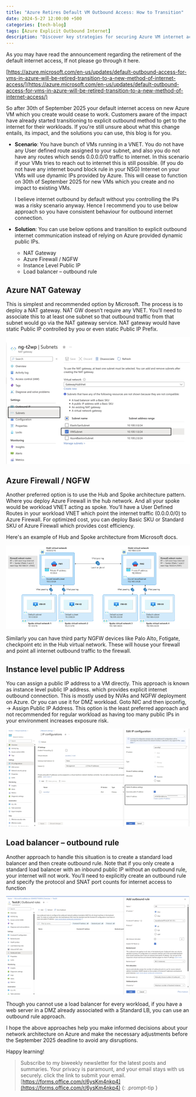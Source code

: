 ```yaml
---
title: "Azure Retires Default VM Outbound Access: How to Transition"
date: 2024-5-27 12:00:00 +500
categories: [tech-blog]
tags: [Azure Explicit Outbound Internet]
description: "Discover key strategies for securing Azure VM internet access post-retirement. Options include NAT Gateway, Azure Firewall, Instance Level Public IP, and Load Balancer"
---
```

As you may have read the announcement regarding the retirement of the default internet access, If not please go through it here. 

[https://azure.microsoft.com/en-us/updates/default-outbound-access-for-vms-in-azure-will-be-retired-transition-to-a-new-method-of-internet-access/](https://azure.microsoft.com/en-us/updates/default-outbound-access-for-vms-in-azure-will-be-retired-transition-to-a-new-method-of-internet-access/)

So after 30th of September 2025 your default internet access on new Azure VM which you create would cease to work. Customers aware of the impact have already started transitioning to explicit outbound method to get to the internet for their workloads.
If you're still unsure about what this change entails, its impact, and the solutions you can use, this blog is for you.

* **Scenario**: You have bunch of VMs running in a VNET. You do not have any User defined route assigned to your subnet, and also you do not have any routes which sends 0.0.0.0/0 traffic to internet. In this scenario if your VMs tries to reach out to internet this is still possible. (If you do not have any internet bound block rule in your NSG) Internet on your VMs will use dynamic IPs provided by Azure. This will cease to function on 30th of September 2025 for new VMs which you create and no impact to existing VMs.

    I believe internet outbound by default without you controlling the IPs was a risky scenario anyway. Hence I recommend you to use below approach so you have consistent behaviour for outbound internet connection.

* **Solution**:
You can use below options and transition to explicit outbound internet communication instead of relying on Azure provided dynamic public IPs.

    * NAT Gateway
    * Azure Firewall / NGFW
    * Instance Level Public IP
    * Load balancer – outbound rule

## Azure NAT Gateway

This is simplest and recommended option by Microsoft. The process is to deploy a NAT gateway. NAT GW doesn’t require any VNET. You’ll need to associate this to at least one subnet so that outbound traffic from that subnet would go via the NAT gateway service. NAT gateway would have static Public IP controlled by you or even static Public IP Prefix.

![a](https://raw.githubusercontent.com/qureshiaquib/qureshiaquib.github.io/main/assets/27052024/picture1.jpg)


## Azure Firewall / NGFW

Another preferred option is to use the Hub and Spoke architecture pattern. Where you deploy Azure Firewall in the hub network. And all your spoke would be workload VNET acting as spoke. You’ll have a User Defined Routes in your workload VNET which point the internet traffic (0.0.0.0/0) to Azure Firewall.
For optimized cost, you can deploy Basic SKU or Standard SKU of Azure Firewall which provides cost efficiency.

Here's an example of Hub and Spoke architecture from Microsoft docs.

![a](https://raw.githubusercontent.com/qureshiaquib/qureshiaquib.github.io/main/assets/27052024/picture2.png)


Similarly you can have third party NGFW devices like Palo Alto, Fotigate, checkpoint etc in the Hub virtual network. These will house your firewall and point all internet outbound traffic to the firewall.
 
## Instance level public IP Address

You can assign a public IP address to a VM directly. This approach is known as instance level public IP address. which provides explicit internet outbound connection. This is mostly used by NVAs and NGFW deployment on Azure. Or you can use it for DMZ workload. Goto NIC and then ipconfig, -> Assign Public IP Address.
This option is the least preferred approach and not recommended for regular workload as having too many public IPs in your environment increases exposure risk.

![a](https://raw.githubusercontent.com/qureshiaquib/qureshiaquib.github.io/main/assets/27052024/picture3.jpg)


## Load balancer – outbound rule
Another approach to handle this situation is to create a standard load balancer and then create outbound rule. Note that if you only create a standard load balancer with an inbound public IP without an outbound rule, your internet will not work. You’ll need to explicitly create an outbound rule and specify the protocol and SNAT port counts for internet access to function

![a](https://raw.githubusercontent.com/qureshiaquib/qureshiaquib.github.io/main/assets/27052024/picture4.jpg)

Though you cannot use a load balancer for every workload, if you have a web server in a DMZ already associated with a Standard LB, you can use an outbound rule approach.

I hope the above approaches help you make informed decisions about your network architecture on Azure and make the necessary adjustments before the September 2025 deadline to avoid any disruptions.

Happy learning!

>Subscribe to my biweekly newsletter for the latest posts and summaries. Your privacy is paramount, and your email stays with us securely.
click the link to submit your email.
[https://forms.office.com/r/6ysKm4nkp4](https://forms.office.com/r/6ysKm4nkp4)
{: .prompt-tip }